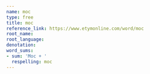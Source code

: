 ```yaml
---
name: moc
type: free
title: moc
reference_link: https://www.etymonline.com/word/moc
root_name: 
root_language: 
denotation: 
word_sums:
- sum: 'Moc + '
  respelling: moc
---
```

